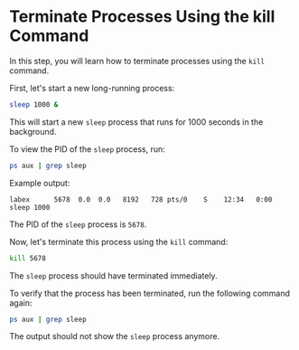# Terminate Processes Using the kill Command

In this step, you will learn how to terminate processes using the `kill` command.

First, let's start a new long-running process:

```bash
sleep 1000 &
```

This will start a new `sleep` process that runs for 1000 seconds in the background.

To view the PID of the `sleep` process, run:

```bash
ps aux | grep sleep
```

Example output:

```
labex      5678  0.0  0.0   8192   728 pts/0    S    12:34   0:00 sleep 1000
```

The PID of the `sleep` process is `5678`.

Now, let's terminate this process using the `kill` command:

```bash
kill 5678
```

The `sleep` process should have terminated immediately.

To verify that the process has been terminated, run the following command again:

```bash
ps aux | grep sleep
```

The output should not show the `sleep` process anymore.

